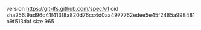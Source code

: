 version https://git-lfs.github.com/spec/v1
oid sha256:9ad96d41f413f8a820d76cc4d0aa4977762edee5e45f2485a998481b9f513daf
size 965
